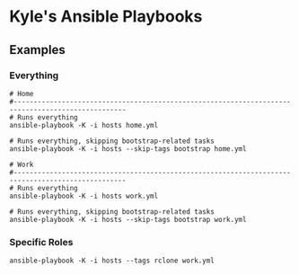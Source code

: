 # Kyle's Ansible Playbooks

## Examples

### Everything

```console
# Home
#--------------------------------------------------------------------------------------------------
# Runs everything
ansible-playbook -K -i hosts home.yml

# Runs everything, skipping bootstrap-related tasks
ansible-playbook -K -i hosts --skip-tags bootstrap home.yml

# Work
#--------------------------------------------------------------------------------------------------
# Runs everything
ansible-playbook -K -i hosts work.yml

# Runs everything, skipping bootstrap-related tasks
ansible-playbook -K -i hosts --skip-tags bootstrap work.yml

```

### Specific Roles

```console
ansible-playbook -K -i hosts --tags rclone work.yml

```
